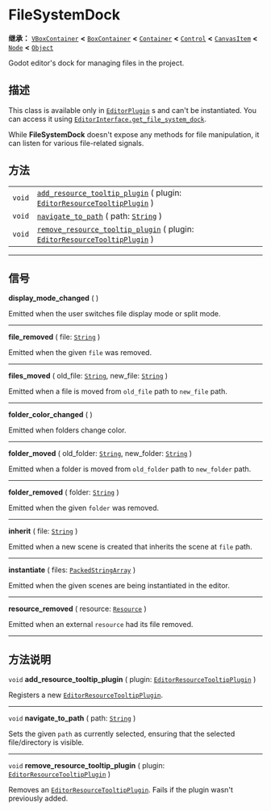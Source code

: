<!-- ⚠ 请勿编辑本文件 ⚠ -->
<!-- 本文档使用脚本从 WeDot 引擎源码仓库生成。 -->
<!-- 生成脚本：https://github.com/WeDot-Engine/WeDot/tree/4.3/doc/tools/make_md.py； -->
<!-- 原文件：https://github.com/WeDot-Engine/WeDot/tree/4.3/doc/classes/FileSystemDock.xml。 -->

<div id="_class_filesystemdock"></div>

# FileSystemDock

**继承：** [`VBoxContainer`](class_vboxcontainer.md) **<** [`BoxContainer`](class_boxcontainer.md) **<** [`Container`](class_container.md) **<** [`Control`](class_control.md) **<** [`CanvasItem`](class_canvasitem.md) **<** [`Node`](class_node.md) **<** [`Object`](class_object.md)

Godot editor's dock for managing files in the project.

## 描述

This class is available only in [`EditorPlugin`](class_editorplugin.md) s and can't be instantiated. You can access it using [`EditorInterface.get_file_system_dock`](#class_editorinterface_method_get_file_system_dock).

While **FileSystemDock** doesn't expose any methods for file manipulation, it can listen for various file-related signals.

## 方法

|||
|:-:|:--|
| `void` | [`add_resource_tooltip_plugin`](class_filesystemdockmd#class_filesystemdock_method_add_resource_tooltip_plugin) ( plugin: [`EditorResourceTooltipPlugin`](class_editorresourcetooltipplugin.md) )       |
| `void` | [`navigate_to_path`](class_filesystemdockmd#class_filesystemdock_method_navigate_to_path) ( path: [`String`](class_string.md) )                                                                         |
| `void` | [`remove_resource_tooltip_plugin`](class_filesystemdockmd#class_filesystemdock_method_remove_resource_tooltip_plugin) ( plugin: [`EditorResourceTooltipPlugin`](class_editorresourcetooltipplugin.md) ) |

<!-- rst-class:: classref-section-separator -->

---

## 信号

<div id="_class_class_filesystemdock_signal_display_mode_changed"></div>

**display_mode_changed** ( ) <div id="class_filesystemdock_signal_display_mode_changed"></div>

Emitted when the user switches file display mode or split mode.

<!-- rst-class:: classref-item-separator -->

---

<div id="_class_class_filesystemdock_signal_file_removed"></div>

**file_removed** ( file: [`String`](class_string.md) ) <div id="class_filesystemdock_signal_file_removed"></div>

Emitted when the given `file` was removed.

<!-- rst-class:: classref-item-separator -->

---

<div id="_class_class_filesystemdock_signal_files_moved"></div>

**files_moved** ( old_file: [`String`](class_string.md), new_file: [`String`](class_string.md) ) <div id="class_filesystemdock_signal_files_moved"></div>

Emitted when a file is moved from `old_file` path to `new_file` path.

<!-- rst-class:: classref-item-separator -->

---

<div id="_class_class_filesystemdock_signal_folder_color_changed"></div>

**folder_color_changed** ( ) <div id="class_filesystemdock_signal_folder_color_changed"></div>

Emitted when folders change color.

<!-- rst-class:: classref-item-separator -->

---

<div id="_class_class_filesystemdock_signal_folder_moved"></div>

**folder_moved** ( old_folder: [`String`](class_string.md), new_folder: [`String`](class_string.md) ) <div id="class_filesystemdock_signal_folder_moved"></div>

Emitted when a folder is moved from `old_folder` path to `new_folder` path.

<!-- rst-class:: classref-item-separator -->

---

<div id="_class_class_filesystemdock_signal_folder_removed"></div>

**folder_removed** ( folder: [`String`](class_string.md) ) <div id="class_filesystemdock_signal_folder_removed"></div>

Emitted when the given `folder` was removed.

<!-- rst-class:: classref-item-separator -->

---

<div id="_class_class_filesystemdock_signal_inherit"></div>

**inherit** ( file: [`String`](class_string.md) ) <div id="class_filesystemdock_signal_inherit"></div>

Emitted when a new scene is created that inherits the scene at `file` path.

<!-- rst-class:: classref-item-separator -->

---

<div id="_class_class_filesystemdock_signal_instantiate"></div>

**instantiate** ( files: [`PackedStringArray`](class_packedstringarray.md) ) <div id="class_filesystemdock_signal_instantiate"></div>

Emitted when the given scenes are being instantiated in the editor.

<!-- rst-class:: classref-item-separator -->

---

<div id="_class_class_filesystemdock_signal_resource_removed"></div>

**resource_removed** ( resource: [`Resource`](class_resource.md) ) <div id="class_filesystemdock_signal_resource_removed"></div>

Emitted when an external `resource` had its file removed.

<!-- rst-class:: classref-section-separator -->

---

## 方法说明

<div id="_class_filesystemdock_method_add_resource_tooltip_plugin"></div>

`void` **add_resource_tooltip_plugin** ( plugin: [`EditorResourceTooltipPlugin`](class_editorresourcetooltipplugin.md) )<div id="class_filesystemdock_method_add_resource_tooltip_plugin"></div>

Registers a new [`EditorResourceTooltipPlugin`](class_editorresourcetooltipplugin.md).

<!-- rst-class:: classref-item-separator -->

---

<div id="_class_filesystemdock_method_navigate_to_path"></div>

`void` **navigate_to_path** ( path: [`String`](class_string.md) )<div id="class_filesystemdock_method_navigate_to_path"></div>

Sets the given `path` as currently selected, ensuring that the selected file/directory is visible.

<!-- rst-class:: classref-item-separator -->

---

<div id="_class_filesystemdock_method_remove_resource_tooltip_plugin"></div>

`void` **remove_resource_tooltip_plugin** ( plugin: [`EditorResourceTooltipPlugin`](class_editorresourcetooltipplugin.md) )<div id="class_filesystemdock_method_remove_resource_tooltip_plugin"></div>

Removes an [`EditorResourceTooltipPlugin`](class_editorresourcetooltipplugin.md). Fails if the plugin wasn't previously added.

[^virtual]: 本方法通常需要用户覆盖才能生效。
[^const]: 本方法无副作用，不会修改该实例的任何成员变量。
[^vararg]: 本方法除了能接受在此处描述的参数外，还能够继续接受任意数量的参数。
[^constructor]: 本方法用于构造某个类型。
[^static]: 调用本方法无需实例，可直接使用类名进行调用。
[^operator]: 本方法描述的是使用本类型作为左操作数的有效运算符。
[^bitfield]: 这个值是由下列位标志构成位掩码的整数。
[^void]: 无返回值。
